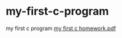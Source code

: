 # my-first-c-program
my first c program
[my first c homework.pdf](https://github.com/melekncci/my-first-c-program/files/11037071/my.first.c.homework.pdf)
